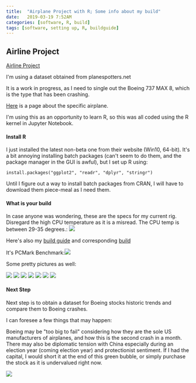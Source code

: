 ```yaml
---
title:  "Airplane Project with R; Some info about my build"
date:   2019-03-19 7:52AM
categories: [software, R, build]
tags: [software, setting up, R, buildguide]
---
```


## Airline Project

[Airline Project](https://prettypositron.github.io/minimal/Airline%20Project.html)

I'm using a dataset obtained from planespotters.net

It is a work in progress, as I need to single out the Boeing 737 MAX 8, which is the type that has been crashing.

[Here](https://www.planespotters.net/production-list/Boeing/737/737-MAX-8) is a page about the specific airplane.

I'm using this as an opportunity to learn R, so this was all coded using the R kernel in Jupyter Notebook.



#### Install R

I just installed the latest non-beta one from their website (Win10, 64-bit). It's a bit annoying installing batch packages (can't seem to do them, and the package manager in the GUI is awful), but I set up R using:

`install.packages("ggplot2", "readr", "dplyr", "stringr")`

Until I figure out a way to install batch packages from CRAN, I will have to download them piece-meal as I need them.

#### What is your build

In case anyone was wondering, these are the specs for my current rig. Disregard the high CPU temperature as it is a misread. The CPU temp is between 29-35 degrees.:
![](https://prettypositron.github.io/minimal/images/speccy.PNG)

Here's also my [build guide](https://pcpartpicker.com/guide/JcLrxr/deep-learning-and-gaming-rig) and corresponding [build](https://pcpartpicker.com/b/zdTBD3)

It's PCMark Benchmark:![](https://prettypositron.github.io/minimal/images/pcmark10.PNG)

Some pretty pictures as well:

![](https://prettypositron.github.io/minimal/images/IMG_20190314_192354.jpg)
![](https://prettypositron.github.io/minimal/images/IMG_20190314_192434.jpg)
![](https://prettypositron.github.io/minimal/images/IMG_20190314_192437.jpg)
![](https://prettypositron.github.io/minimal/images/IMG_20190314_192441.jpg)
![](https://prettypositron.github.io/minimal/images/IMG_20190314_193114.jpg)
![](https://prettypositron.github.io/minimal/images/IMG_20190314_193124.jpg)
![](https://prettypositron.github.io/minimal/images/IMG_20190314_193130.jpg)

#### Next Step

Next step is to obtain a dataset for Boeing stocks historic trends and compare them to Boeing crashes.

I can foresee a few things that may happen:

Boeing may be "too big to fail" considering how they are the sole US manufacturers of airplanes, and how this is the second crash in a month. There may also be diplomatic tension with China especially during an election year (coming election year) and protectionist sentiment. If I had the capital, I would short it at the end of this green bubble, or simply purchase the stock as it is undervalued right now.

![](https://prettypositron.github.io/minimal/images/boeing.jpg)
